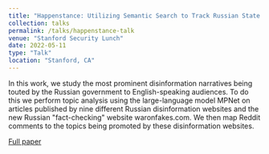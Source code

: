 ```yaml
---
title: "Happenstance: Utilizing Semantic Search to Track Russian State Media Narratives about the Russo-Ukrainian War On Reddit"
collection: talks
permalink: /talks/happenstance-talk
venue: "Stanford Security Lunch"
date: 2022-05-11
type: "Talk"
location: "Stanford, CA"
---
```


In this work, we study the most prominent disinformation narratives being touted by the Russian government to English-speaking audiences. To do this we perform topic analysis using the large-language model MPNet on articles published by nine different Russian disinformation websites and the new Russian "fact-checking" website waronfakes.com. We then map Reddit comments to the topics being promoted by these disinformation websites.

[Full paper](https://www.hanshanley.com/files/happenstance.pdf)

